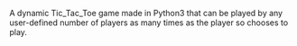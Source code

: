 A dynamic Tic_Tac_Toe game made in Python3 that can be played by any user-defined number of players as many times as the player so chooses to play.